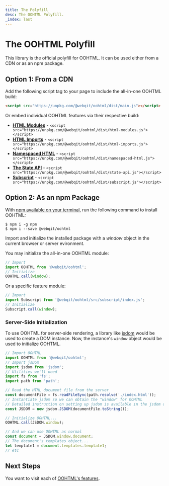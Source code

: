 ```yaml
---
title: The Polyfill
desc: The OOHTML Polyfill.
_index: last
---
```

# The OOHTML Polyfill

This library is the official polyfill for OOHTML. It can be used either from a CDN or as an npm package.

## Option 1: From a CDN

Add the following script tag to your page to include the all-in-one OOHTML build:

  ```html
  <script src="https://unpkg.com/@webqit/oohtml/dist/main.js"></script>
  ```

Or embed individual OOHTML features via their respective build:

  + **[HTML Modules](../../spec/html-modules)** - `<script src="https://unpkg.com/@webqit/oohtml/dist/html-modules.js"></script>`
  + **[HTML Imports](../../spec/html-imports)** - `<script src="https://unpkg.com/@webqit/oohtml/dist/html-imports.js"></script>`
  + **[Namespaced HTML](../../spec/namespaced-html)** - `<script src="https://unpkg.com/@webqit/oohtml/dist/namespaced-html.js"></script>`
  + **[The State API](../../spec/the-state-api)** - `<script src="https://unpkg.com/@webqit/oohtml/dist/state-api.js"></script>`
  + **[Subscript](../../spec/subscript)** - `<script src="https://unpkg.com/@webqit/oohtml/dist/subscript.js"></script>`

## Option 2: As an npm Package

With [npm available on your terminal](https://docs.npmjs.com/downloading-and-installing-node-js-and-npm), run the following command to install OOHTML:

```text
$ npm i -g npm
$ npm i --save @webqit/oohtml
```

Import and initialize the installed package with a *window* object in the current browser or server evironment.

You may initialize the all-in-one OOHTML module:

```js
// Import
import OOHTML from '@webqit/oohtml';
// Initialize
OOHTML.call(window);
```

Or a specific feature module:

```js
// Import
import Subscript from '@webqit/oohtml/src/subscript/index.js';
// Initialize
Subscript.call(window);
```

### Server-Side Initialization

To use OOHTML for server-side rendering, a library like [jsdom](https://github.com/jsdom/jsdom) would be used to create a DOM instance. Now, the instance's `window` object would be used to initialize OOHTML.

```js
// Import OOHTML
import OOHTML from '@webqit/oohtml';
// Import jsDom
import jsdom from 'jsdom';
// Utilities we'll need
import fs from 'fs';
import path from 'path';

// Read the HTML document file from the server
const documentFile = fs.readFileSync(path.resolve('./index.html'));
// Instantiate jsdom so we can obtain the "window" for OOHTML
// Detailed instruction on setting up jsdom is available in the jsdom docs
const JSDOM = new jsdom.JSDOM(documentFile.toString());

// Initialize OOHTML...
OOHTML.call(JSDOM.window);

// And we can use OOHTML as normal
const document = JSDOM.window.document;
// The document's templates object...
let template1 = document.templates.template1;
// etc
```

## Next Steps

You want to visit each of [OOHTML's features](../../spec).



